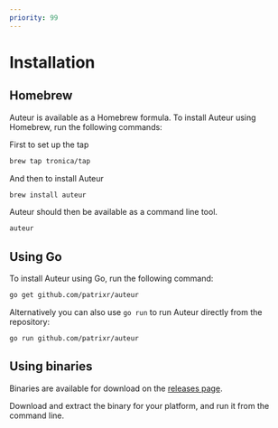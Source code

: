 ```yaml
---
priority: 99
---
```


# Installation

## Homebrew

Auteur is available as a Homebrew formula. To install Auteur using Homebrew, run the following commands:

First to set up the tap

```bash
brew tap tronica/tap
```

And then to install Auteur

```bash
brew install auteur
```

Auteur should then be available as a command line tool.

```bash
auteur
```

## Using Go

To install Auteur using Go, run the following command:

```bash
go get github.com/patrixr/auteur
```

Alternatively you can also use `go run` to run Auteur directly from the repository:

```bash
go run github.com/patrixr/auteur
```

## Using binaries

Binaries are available for download on the [releases page](https://github.com/patrixr/auteur/releases).

Download and extract the binary for your platform, and run it from the command line.
